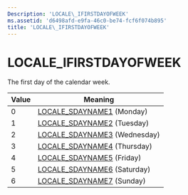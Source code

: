 ```yaml
---
Description: 'LOCALE\_IFIRSTDAYOFWEEK'
ms.assetid: 'd6498afd-e9fa-46c0-be74-fcf6f074b895'
title: 'LOCALE\_IFIRSTDAYOFWEEK'
---
```


# LOCALE\_IFIRSTDAYOFWEEK

The first day of the calendar week.



| Value | Meaning                                                        |
|-------|----------------------------------------------------------------|
| 0     | [LOCALE\_SDAYNAME1](locale-sdayname-constants.md) (Monday)    |
| 1     | [LOCALE\_SDAYNAME2](locale-sdayname-constants.md) (Tuesday)   |
| 2     | [LOCALE\_SDAYNAME3](locale-sdayname-constants.md) (Wednesday) |
| 3     | [LOCALE\_SDAYNAME4](locale-sdayname-constants.md) (Thursday)  |
| 4     | [LOCALE\_SDAYNAME5](locale-sdayname-constants.md) (Friday)    |
| 5     | [LOCALE\_SDAYNAME6](locale-sdayname-constants.md) (Saturday)  |
| 6     | [LOCALE\_SDAYNAME7](locale-sdayname-constants.md) (Sunday)    |



 

 

 



